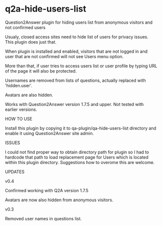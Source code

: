 # q2a-hide-users-list
Question2Answer plugin for hiding users list from anonymous visitors and not confirmed users

Usualy, closed access sites need to hide list of users for privacy issues. This plugin does just that.

When plugin is installed and enabled, visitors that are not logged in and user that are not confirmed will not see Users menu option. 

More than that, if user tries to access users list or user profile by typing URL of the page it will also be protected.

Usernames are removed from lists of questions, actually replaced with 'hidden.user'.

Avatars are also hidden.

Works with Question2Answer version 1.7.5 and upper. Not tested with earlier versions.


HOW TO USE

Install this plugin by copying it to qa-plugin/qa-hide-users-list directory and enable it using Question2Answer site admin.


ISSUES

I could not find proper way to obtain directory path for plugin so I had to hardcode that path to load replacement page for Users which is located within this plugin directory. Suggestions how to overome this are welcome.


UPDATES

v0.4

Confirmed working with Q2A version 1.7.5

Avatars are now also hidden from anonymous visitors.


v0.3

Removed user names in questions list.
